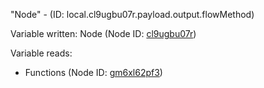 "Node" - (ID: local.cl9ugbu07r.payload.output.flowMethod)

Variable written:
Node (Node ID: [cl9ugbu07r](../nodes/cl9ugbu07r.md))

Variable reads:
* Functions (Node ID: [gm6xl62pf3](../nodes/gm6xl62pf3.md))
